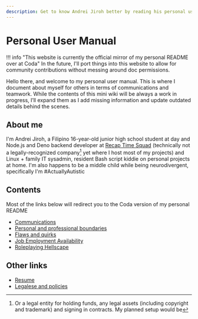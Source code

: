 ```yaml
---
description: Get to know Andrei Jiroh better by reading his personal user manual.
---
```

# Personal User Manual

!!! info "This website is currently the official mirror of my personal README over at Coda"
    In the future, I'll port things into this website to allow for community contributions without
    messing around doc permissions.

Hello there, and welcome to my personal user manual. This is where I document about myself for others in terms
of communications and teamwork. While the contents of this mini wiki will be always a work in progress, I’ll expand
them as I add missing information and update outdated details behind the scenes.

## About me

I'm Andrei Jiroh, a Filipino 16-year-old junior high school student at day and Node.js and Deno backend developer at [Recap Time Squad](https://recaptime.eu.org) (technically not a legally-recognized company[^1] yet where I host most of my projects) and Linux + family IT sysadmin, resident Bash script kiddie on personal projects at home. I'm also happens to be a middle child while being neurodivergent, specifically I'm #ActuallyAutistic

## Contents

Most of the links below will redirect you to the Coda version of my personal README

* [Communications](./communications.md)
* [Personal and professional boundaries](./boundaries.md)
* [Flaws and quirks](./flaws-and-quirks.md)
* [Job Employment Availability](./job-employment-availability.md)
* [Roleplaying Hellscape](./roleplaying-hellscape.md)

## Other links

* [Resume](./resume.md)
* [Legalese and policies](https://coda.io/@ajhalili2006/readme/legalese-and-policies-5)

[^1]: Or a legal entity for holding funds, any legal assets (including copyright and trademark) and signing in contracts.
My planned setup would be
